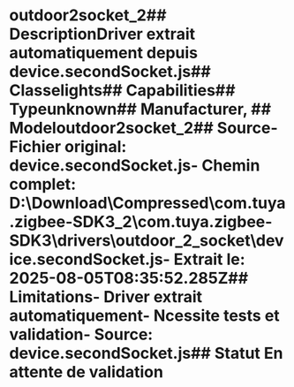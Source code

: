 # outdoor2socket_2##  DescriptionDriver extrait automatiquement depuis device.secondSocket.js##  Classelights##  Capabilities##  Typeunknown##  Manufacturer, ##  Modeloutdoor2socket_2##  Source- **Fichier original**: device.secondSocket.js- **Chemin complet**: D:\Download\Compressed\com.tuya.zigbee-SDK3_2\com.tuya.zigbee-SDK3\drivers\outdoor_2_socket\device.secondSocket.js- **Extrait le**: 2025-08-05T08:35:52.285Z##  Limitations- Driver extrait automatiquement- Ncessite tests et validation- Source: device.secondSocket.js##  Statut En attente de validation